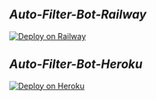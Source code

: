 ## ***Auto-Filter-Bot-Railway***
[![Deploy on Railway](https://railway.app/button.svg)](https://railway.app/template/)

## ***Auto-Filter-Bot-Heroku*** 
[![Deploy on Heroku](https://www.herokucdn.com/deploy/button.svg)](https://dashboard.heroku.com/new?template=https://github.com/Tamilupdates/KPS-Link-Converter-Bot)
